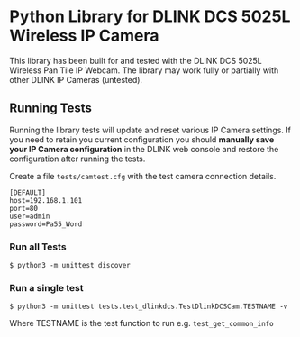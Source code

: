 Python Library for DLINK DCS 5025L Wireless IP Camera
=====================================================

This library has been built for and tested with the DLINK DCS 5025L Wireless Pan Tile IP Webcam. The library may work fully or partially with other DLINK IP Cameras (untested).


Running Tests
-------------

Running the library tests will update and reset various IP Camera settings. If you need to retain you current configuration you should **manually save your IP Camera configuration** in the DLINK web console and restore the configuration after running the tests.

Create a file  `tests/camtest.cfg` with the test camera connection details.

```
[DEFAULT]
host=192.168.1.101
port=80
user=admin
password=Pa55_Word
```

### Run all Tests

```
$ python3 -m unittest discover
```

### Run a single test

```
$ python3 -m unittest tests.test_dlinkdcs.TestDlinkDCSCam.TESTNAME -v
```

Where TESTNAME is the test function to run e.g. `test_get_common_info`
